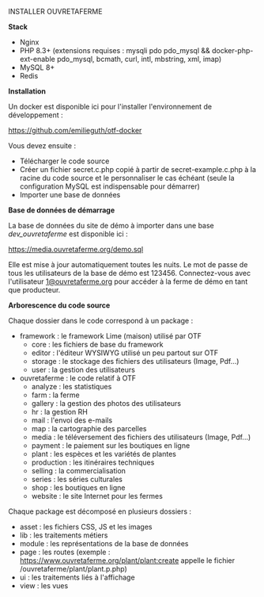 INSTALLER OUVRETAFERME

**Stack**

- Nginx
- PHP 8.3+ (extensions requises : mysqli pdo pdo_mysql && docker-php-ext-enable pdo_mysql, bcmath, curl, intl, mbstring, xml, imap)
- MySQL 8+
- Redis

**Installation**

Un docker est disponible ici pour l'installer l'environnement de développement :

https://github.com/emilieguth/otf-docker

Vous devez ensuite :
* Télécharger le code source
* Créer un fichier secret.c.php copié à partir de secret-example.c.php à la racine du code source et le personnaliser le cas échéant (seule la configuration MySQL est indispensable pour démarrer)
* Importer une base de données 

**Base de données de démarrage**

La base de données du site de démo à importer dans une base _dev_ouvretaferme_ est disponible ici :

https://media.ouvretaferme.org/demo.sql

Elle est mise à jour automatiquement toutes les nuits.
Le mot de passe de tous les utilisateurs de la base de démo est 123456.
Connectez-vous avec l'utilisateur 1@ouvretaferme.org pour accéder à la ferme de démo en tant que producteur.

**Arborescence du code source**

Chaque dossier dans le code correspond à un package :

- framework : le framework Lime (maison) utilisé par OTF
  - core : les fichiers de base du framework
  - editor : l'éditeur WYSIWYG utilisé un peu partout sur OTF
  - storage : le stockage des fichiers des utilisateurs (Image, Pdf...)
  - user : la gestion des utilisateurs
- ouvretaferme : le code relatif à OTF
  - analyze : les statistiques
  - farm : la ferme
  - gallery : la gestion des photos des utilisateurs
  - hr : la gestion RH
  - mail : l'envoi des e-mails
  - map : la cartographie des parcelles
  - media : le téléversement des fichiers des utilisateurs (Image, Pdf...)
  - payment : le paiement sur les boutiques en ligne
  - plant : les espèces et les variétés de plantes
  - production : les itinéraires techniques
  - selling : la commercialisation
  - series : les séries culturales
  - shop : les boutiques en ligne
  - website : le site Internet pour les fermes

Chaque package est décomposé en plusieurs dossiers :
- asset : les fichiers CSS, JS et les images
- lib : les traitements métiers
- module : les représentations de la base de données
- page : les routes (exemple : https://www.ouvretaferme.org/plant/plant:create appelle le fichier /ouvretaferme/plant/plant.p.php)
- ui : les traitements liés à l'affichage
- view : les vues
